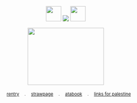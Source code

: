
<div align="center">
<p align="center"> <img src="https://64.media.tumblr.com/08f1157e4fb62352185b36afec10b822/67f379b253a55304-79/s75x75_c1/2dd301de7828b4fb0d8607ba40db757cc46bd729.gifv" width="40" height="40" /> <img src="https://komarev.com/ghpvc/?username=kyostro&label=🔥&color=b81816&style=plastic&base=40000" /> <img src="https://64.media.tumblr.com/581809eba389f8d2ccce2c57b2eb9b8a/67f379b253a55304-15/s75x75_c1/f4206f7a9cad6744daa64d2f7c4a7afb3c4970be.gifv" width="40" height="40" />
<p align="center">
  <p align="center"> 

<img src="https://i.imgur.com/q3vdpEU.gif" width="200" height="150" />

 <p align="center"> 


‎ ‎ ‎ ‎ 
 <sup>[rentry](https://rentry.co/kyostro) ‎ ‎‎ ﹒ ‎‎ ‎‎ [strawpage](https://kyodraw.straw.page/) ‎ ‎‎ ﹒ ‎‎ ‎‎ [atabook](https://kyostro.atabook.org/) ‎ ‎‎ ﹒ ‎‎ ‎‎  [links for palestine](https://x.com/l0veol0gy5/status/1788378594806272129)

